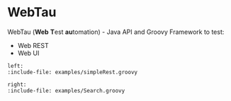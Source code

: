 # WebTau 

WebTau (**Web** **T**est **au**tomation) - Java API and Groovy Framework to test:
* Web REST
* Web UI

```columns
left:
:include-file: examples/simpleRest.groovy

right:
:include-file: examples/Search.groovy
```


